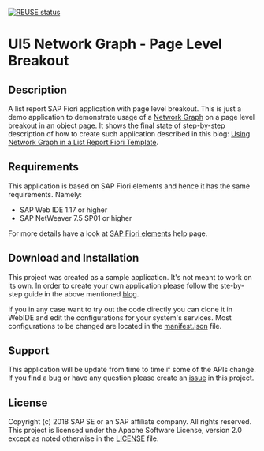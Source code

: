 [![REUSE status](https://api.reuse.software/badge/github.com/SAP-samples/ui5-networkgraph-page-level-breakout)](https://api.reuse.software/info/github.com/SAP-samples/ui5-networkgraph-page-level-breakout)

# UI5 Network Graph - Page Level Breakout

## Description

A list report SAP Fiori application with page level breakout. This is just a demo application to demonstrate usage of a [Network Graph](https://sapui5.hana.ondemand.com/#/sample/sap.suite.ui.commons.sample.NetworkGraph/preview) on a page level breakout in an object page. It shows the final state of step-by-step description of how to create such application described in this blog: [Using Network Graph in a List Report Fiori Template](https://blogs.sap.com/2018/07/16/using-network-graph-in-a-list-report-fiori-template/).

## Requirements

This application is based on SAP Fiori elements and hence it has the same requirements. Namely:
 - SAP Web IDE 1.17 or higher
 - SAP NetWeaver 7.5 SP01 or higher

For more details have a look at [SAP Fiori elements](https://help.sap.com/viewer/468a97775123488ab3345a0c48cadd8f/7.51.6/en-US/03265b0408e2432c9571d6b3feb6b1fd.html) help page.

## Download and Installation

This project was created as a sample application. It's not meant to work on its own. In order to create your own application please follow the ste-by-step guide in the above mentioned [blog](https://blogs.sap.com/2018/07/16/using-network-graph-in-a-list-report-fiori-template/).

If you in any case want to try out the code directly you can clone it in WebIDE and edit the configurations for your system's services. Most configurations to be changed are located in the [manifest.json](/webapp/manifest.json) file.

## Support

This application will be update from time to time if some of the APIs change. If you find a bug or have any question please create an [issue](/../../issues) in this project.

## License

Copyright (c) 2018 SAP SE or an SAP affiliate company. All rights reserved. This project is licensed under the Apache Software License, version 2.0 except as noted otherwise in the [LICENSE](LICENSES/Apache-2.0.txt) file.
